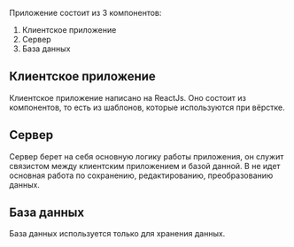 Приложение состоит из 3 компонентов:
1) Клиентское приложение
2) Сервер
3) База данных
## Клиентское приложение
Клиентское приложение написано на ReactJs. Оно состоит из компонентов, то есть из шаблонов, которые используются при вёрстке.

## Сервер
Сервер берет на себя основную логику работы приложения, он служит связистом между клиентским приложением и базой данной. В не идет основная работа по сохранению, редактированию, преобразованию данных.

## База данных
База данных используется только для хранения данных.